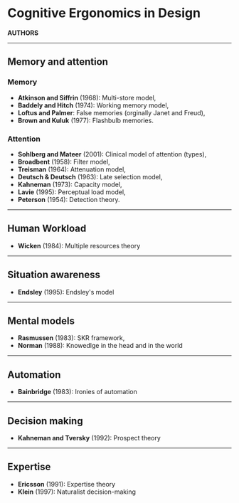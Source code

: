 # Cognitive Ergonomics in Design

**AUTHORS**

---

## Memory and attention

### Memory

- **Atkinson and Siffrin** (1968): Multi-store model,
- **Baddely and Hitch** (1974): Working memory model,
- **Loftus and Palmer**: False memories (orginally Janet and Freud),
- **Brown and Kuluk** (1977): Flashbulb memories.

### Attention

- **Sohlberg and Mateer** (2001): Clinical model of attention (types),
- **Broadbent** (1958): Filter model,
- **Treisman** (1964): Attenuation model, 
- **Deutsch & Deutsch** (1963): Late selection model,
- **Kahneman** (1973): Capacity model,
- **Lavie** (1995): Perceptual load model,
- **Peterson** (1954): Detection theory.

---

## Human Workload

- **Wicken** (1984): Multiple resources theory

--- 

## Situation awareness

- **Endsley** (1995): Endsley's model

---

## Mental models

- **Rasmussen** (1983): SKR framework,
- **Norman** (1988): Knowedlge in the head and in the world

---

## Automation

- **Bainbridge** (1983): Ironies of automation

--- 

## Decision making

- **Kahneman and Tversky** (1992): Prospect theory

--- 

## Expertise

- **Ericsson** (1991): Expertise theory
- **Klein** (1997): Naturalist decision-making